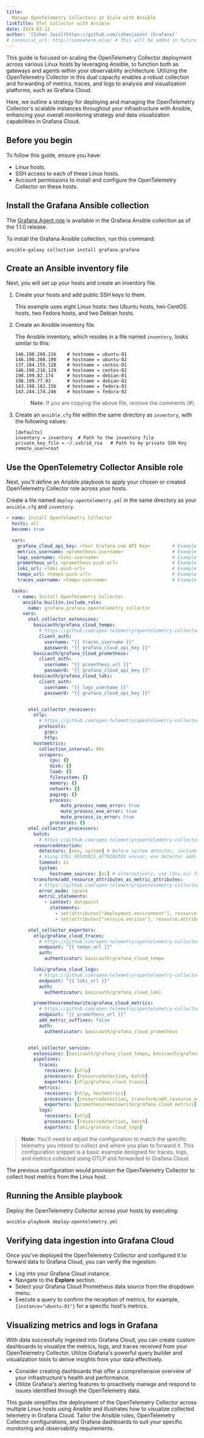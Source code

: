 ```yaml
---
title: 
  Manage OpenTelemetry Collectors at Scale with Ansible
linkTitle: OTel Collector with Ansible
date: 2024-03-12
author: '[Ishan Jain](https://github.com/ishanjainn) (Grafana)'
# canonical_url: http://somewhere.else/ # This will be added in future
---
```


This guide is focused on scaling the OpenTelemetry Collector deployment across various Linux hosts by leveraging Ansible, to function both as gateways and agents within your observability architecture. Utilizing the OpenTelemetry Collector in this dual capacity enables a robust collection and forwarding of metrics, traces, and logs to analysis and visualization platforms, such as Grafana Cloud. 

Here, we outline a strategy for deploying and managing the OpenTelemetry Collector's scalable instances throughout your infrastructure with Ansible, enhancing your overall monitoring strategy and data visualization capabilities in Grafana Cloud.

## Before you begin

To follow this guide, ensure you have:

- Linux hosts.
- SSH access to each of these Linux hosts.
- Account permissions to install and configure the OpenTelemetry Collector on these hosts.

## Install the Grafana Ansible collection

The [Grafana Agent role](https://github.com/grafana/grafana-ansible-collection/tree/main/roles/grafana_agent) is available in the Grafana Ansible collection as of the 1.1.0 release.

To install the Grafana Ansible collection, run this command:

```
ansible-galaxy collection install grafana.grafana
```

## Create an Ansible inventory file

Next, you will set up your hosts and create an inventory file.

1. Create your hosts and add public SSH keys to them.

    This example uses eight Linux hosts: two Ubuntu hosts, two CentOS hosts, two Fedora hosts, and two Debian hosts.

2. Create an Ansible inventory file.

    The Ansible inventory, which resides in a file named `inventory`, looks similar to this:

    ```
    146.190.208.216    # hostname = ubuntu-01
    146.190.208.190    # hostname = ubuntu-02
    137.184.155.128    # hostname = centos-01
    146.190.216.129    # hostname = centos-02
    198.199.82.174     # hostname = debian-01
    198.199.77.93      # hostname = debian-02
    143.198.182.156    # hostname = fedora-01
    143.244.174.246    # hostname = fedora-02
    ```

    > **Note**: If you are copying the above file, remove the comments (#).

3. Create an `ansible.cfg` file within the same directory as `inventory`, with the following values:

    ```
    [defaults]
    inventory = inventory  # Path to the inventory file
    private_key_file = ~/.ssh/id_rsa   # Path to my private SSH Key
    remote_user=root
    ```

## Use the OpenTelemetry Collector Ansible role

Next, you'll define an Ansible playbook to apply your chosen or created OpenTelemetry Collector role across your hosts.

Create a file named `deploy-opentelemetry.yml` in the same directory as your `ansible.cfg` and `inventory`. 

```yaml
- name: Install OpenTelemetry Collector
  hosts: all
  become: true

  vars:
    grafana_cloud_api_key: <Your Grafana.com API Key>        # Example - eyxxxxxxxx
    metrics_username: <prometheus-username>                  # Example - 825019
    logs_username: <loki-username>                           # Example - 411478
    prometheus_url: <prometheus-push-url>                    # Example - https://prometheus-us-central1.grafana.net/api/prom/push
    loki_url: <loki-push-url>                                # Example - https://logs-prod-017.grafana.net/loki/api/v1/push
    tempo_url: <tempo-push-url>                              # Example - tempo-prod-04-prod-us-east-0.grafana.net:443
    traces_username: <tempo-username>                        # Example - 411478

  tasks:
    - name: Install OpenTelemetry Collector
      ansible.builtin.include_role:
        name: grafana.grafana.opentelemetry_collector
      vars:
        otel_collector_extensions:
          basicauth/grafana_cloud_tempo:
            # https://github.com/open-telemetry/opentelemetry-collector-contrib/tree/main/extension/basicauthextension
            client_auth:
              username: "{{ traces_username }}"
              password: "{{ grafana_cloud_api_key }}"
          basicauth/grafana_cloud_prometheus:
            client_auth:
              username: "{{ prometheus_url }}"
              password: "{{ grafana_cloud_api_key }}"
          basicauth/grafana_cloud_loki:
            client_auth:
              username: "{{ logs_username }}"
              password: "{{ grafana_cloud_api_key }}"


        otel_collector_receivers:
          otlp:
            # https://github.com/open-telemetry/opentelemetry-collector/tree/main/receiver/otlpreceiver
            protocols:
              grpc:
              http:
          hostmetrics:
            collection_interval: 60s
            scrapers:
                cpu: {}
                disk: {}
                load: {}
                filesystem: {}
                memory: {}
                network: {}
                paging: {}
                process:
                    mute_process_name_error: true
                    mute_process_exe_error: true
                    mute_process_io_error: true
                processes: {}
        otel_collector_processors:
          batch:
            # https://github.com/open-telemetry/opentelemetry-collector/tree/main/processor/batchprocessor
          resourcedetection:
            detectors: [env, system] # Before system detector, include ec2 for AWS, gcp for GCP and azure for Azure.
            # Using OTEL_RESOURCE_ATTRIBUTES envvar, env detector adds custom labels.
            timeout: 2s
            system:
                hostname_sources: [os] # alternatively, use [dns,os] for setting FQDN as host.name and os as fallback
          transform/add_resource_attributes_as_metric_attributes:
            # https://github.com/open-telemetry/opentelemetry-collector-contrib/tree/main/processor/transformprocessor
            error_mode: ignore
            metric_statements:
              - context: datapoint
                statements:
                  - set(attributes["deployment.environment"], resource.attributes["deployment.environment"])
                  - set(attributes["service.version"], resource.attributes["service.version"])

        otel_collector_exporters:
          otlp/grafana_cloud_traces:
            # https://github.com/open-telemetry/opentelemetry-collector/tree/main/exporter/otlpexporter
            endpoint: "{{ tempo_url }}"
            auth:
              authenticator: basicauth/grafana_cloud_tempo

          loki/grafana_cloud_logs:
            # https://github.com/open-telemetry/opentelemetry-collector-contrib/tree/main/exporter/lokiexporter
            endpoint: "{{ loki_url }}"
            auth:
              authenticator: basicauth/grafana_cloud_loki

          prometheusremotewrite/grafana_cloud_metrics:
            # https://github.com/open-telemetry/opentelemetry-collector-contrib/tree/main/exporter/prometheusremotewriteexporter
            endpoint: "{{ prometheus_url }}"
            add_metric_suffixes: false
            auth:
              authenticator: basicauth/grafana_cloud_prometheus


        otel_collector_service:
          extensions: [basicauth/grafana_cloud_tempo, basicauth/grafana_cloud_prometheus, basicauth/grafana_cloud_loki]
          pipelines:
            traces:
              receivers: [otlp]
              processors: [resourcedetection, batch]
              exporters: [otlp/grafana_cloud_traces]
            metrics:
              receivers: [otlp, hostmetrics]
              processors: [resourcedetection, transform/add_resource_attributes_as_metric_attributes, batch]
              exporters: [prometheusremotewrite/grafana_cloud_metrics]
            logs:
              receivers: [otlp]
              processors: [resourcedetection, batch]
              exporters: [loki/grafana_cloud_logs]
```

> **Note:** You'll need to adjust the configuration to match the specific telemetry you intend to collect and where you plan to forward it. This configuration snippet is a basic example designed for traces, logs, and metrics collected using OTLP and forwarded to Grafana Cloud. 

The previous configuration would provision the OpenTelemetry Collector to collect host metrics from the Linux host.

## Running the Ansible playbook

Deploy the OpenTelemetry Collector across your hosts by executing:

```sh
ansible-playbook deploy-opentelemetry.yml
```

## Verifying data ingestion into Grafana Cloud

Once you've deployed the OpenTelemetry Collector and configured it to forward data to Grafana Cloud, you can verify the ingestion:

- Log into your Grafana Cloud instance.
- Navigate to the **Explore** section.
- Select your Grafana Cloud Prometheus data source from the dropdown menu.
- Execute a query to confirm the reception of metrics, for example, `{instance="ubuntu-01"}` for a specific host's metrics.

## Visualizing metrics and logs in Grafana

With data successfully ingested into Grafana Cloud, you can create custom dashboards to visualize the metrics, logs, and traces received from your OpenTelemetry Collector. Utilize Grafana's powerful query builder and visualization tools to derive insights from your data effectively.

- Consider creating dashboards that offer a comprehensive overview of your infrastructure's health and performance.
- Utilize Grafana's alerting features to proactively manage and respond to issues identified through the OpenTelemetry data.

This guide simplifies the deployment of the OpenTelemetry Collector across multiple Linux hosts using Ansible and illustrates how to visualize collected telemetry in Grafana Cloud. Tailor the Ansible roles, OpenTelemetry Collector configurations, and Grafana dashboards to suit your specific monitoring and observability requirements.

